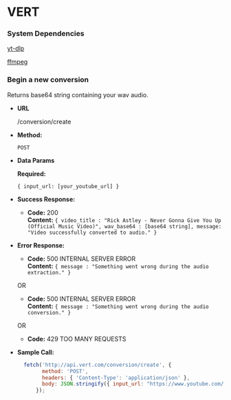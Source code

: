 # VERT

### System Dependencies
[yt-dlp](https://github.com/yt-dlp/yt-dlp)

[ffmpeg](https://github.com/FFmpeg/FFmpeg)

### Begin a new conversion

  Returns base64 string containing your wav audio.

* **URL**

  /conversion/create

* **Method:**

  `POST`

* **Data Params**

  **Required:**
 
   `{ input_url: [your_youtube_url] }`

* **Success Response:**

  * **Code:** 200 <br />
    **Content:** `{ video_title : "Rick Astley - Never Gonna Give You Up (Official Music Video)", wav_base64 : [base64 string], message: "Video successfully converted to audio." }`
 
* **Error Response:**

  * **Code:** 500 INTERNAL SERVER ERROR <br />
    **Content:** `{ message : "Something went wrong during the audio extraction." }`

  OR

  * **Code:** 500 INTERNAL SERVER ERROR <br />
    **Content:** `{ message : "Something went wrong during the audio conversion." }`
    
  OR
  
  * **Code:** 429 TOO MANY REQUESTS <br />

* **Sample Call:**

  ```javascript
    fetch('http://api.vert.com/conversion/create', {
          method: 'POST',
          headers: { 'Content-Type': 'application/json' },
          body: JSON.stringify({ input_url: "https://www.youtube.com/watch?v=dQw4w9WgXcQ" })
        });
  ```
